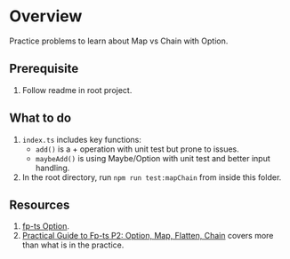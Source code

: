# Overview

Practice problems to learn about Map vs Chain with Option.

## Prerequisite
1. Follow readme in root project.

## What to do
1. `index.ts` includes key functions:
    - `add()` is a + operation with unit test but prone to issues.
    - `maybeAdd()` is using Maybe/Option with unit test and better input handling.
1. In the root directory, run `npm run test:mapChain` from inside this folder.

## Resources
1. [fp-ts Option](https://gcanti.github.io/fp-ts/modules/Option.ts.html).
1. [Practical Guide to Fp-ts P2: Option, Map, Flatten, Chain](https://rlee.dev/practical-guide-to-fp-ts-part-2) covers more than what is in the practice.